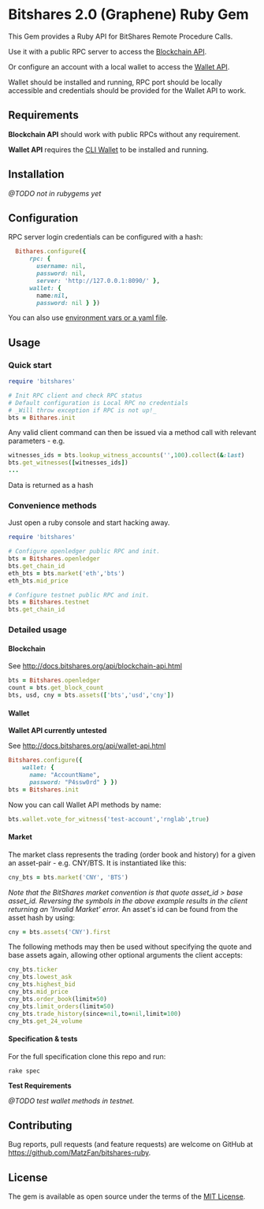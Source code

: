 # Bitshares 2.0 (Graphene) Ruby Gem

This Gem provides a Ruby API for BitShares Remote Procedure Calls.

Use it with a public RPC server to access the
[Blockchain API](http://docs.bitshares.org/api/blockchain-api.html).

Or configure an account with a local wallet to access the
[Wallet API](http://docs.bitshares.org/api/wallet-api.html).

Wallet should be installed and running, RPC port should be locally
accessible and credentials should be provided for the Wallet API to
work.

## Requirements

**Blockchain API** should work with public RPCs without any requirement.

**Wallet API** requires the [CLI Wallet](http://docs.bitshares.org/integration/apps/cliwallet.html) to be installed and running.

## Installation

_@TODO not in rubygems yet_

## Configuration

RPC server login credentials can be configured with a hash:

```ruby
  Bithares.configure({
      rpc: {
        username: nil,
        password: nil,
        server: 'http://127.0.0.1:8090/' },
      wallet: {
        name:nil,
        password: nil } })
```

You can also use [environment vars or a yaml file](wiki/Configuration).

## Usage

### Quick start

```ruby
require 'bitshares'

# Init RPC client and check RPC status
# Default configuration is Local RPC no credentials
# _Will throw exception if RPC is not up!_
bts = Bithares.init
```
Any valid client command can then be issued via a method call with relevant parameters - e.g.

```ruby
witnesses_ids = bts.lookup_witness_accounts('',100).collect(&:last)
bts.get_witnesses([witnesses_ids])
...
```

Data is returned as a hash

###  Convenience methods

Just open a ruby console and start hacking away.

```ruby
require 'bitshares'

# Configure openledger public RPC and init.
bts = Bitshares.openledger
bts.get_chain_id
eth_bts = bts.market('eth','bts')
eth_bts.mid_price

# Configure testnet public RPC and init.
bts = Bitshares.testnet
bts.get_chain_id
```
### Detailed usage

#### Blockchain

See http://docs.bitshares.org/api/blockchain-api.html

```Ruby
bts = Bitshares.openledger
count = bts.get_block_count
bts, usd, cny = bts.assets(['bts','usd','cny'])
```

#### Wallet

**Wallet API currently untested**

See http://docs.bitshares.org/api/wallet-api.html

```Ruby
Bitshares.configure({
    wallet: {
      name: "AccountName",
      password: "P4ssw0rd" } })
bts = Bitshares.init
```

Now you can call Wallet API methods by name:

```Ruby
bts.wallet.vote_for_witness('test-account','rnglab',true)
```

#### Market

The market class represents the trading (order book and history) for a given an
asset-pair - e.g. CNY/BTS. It is instantiated like this:
```Ruby
cny_bts = bts.market('CNY', 'BTS')
```
_Note that the BitShares market convention is that quote asset_id > base asset_id. Reversing the symbols in the above example results in the client returning  an 'Invalid Market' error._ An asset's id can be found from the asset hash by using:
```Ruby
cny = bts.assets('CNY').first
```

The following methods may then be used without specifying the quote and base assets again, allowing other optional arguments the client accepts:

```Ruby
cny_bts.ticker
cny_bts.lowest_ask
cny_bts.highest_bid
cny_bts.mid_price
cny_bts.order_book(limit=50)
cny_bts.limit_orders(limit=50)
cny_bts.trade_history(since=nil,to=nil,limit=100)
cny_bts.get_24_volume

```

#### Specification & tests

For the full specification clone this repo and run:

`rake spec`

**Test Requirements**

_@TODO test wallet methods in testnet._

## Contributing

Bug reports, pull requests (and feature requests) are welcome on GitHub at https://github.com/MatzFan/bitshares-ruby.

## License

The gem is available as open source under the terms of the [MIT License](http://opensource.org/licenses/MIT).
